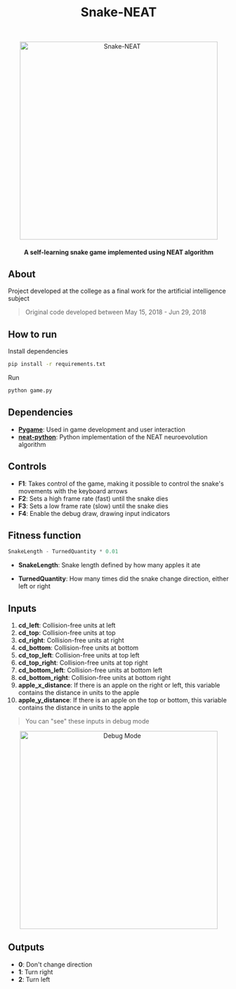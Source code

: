 <h1 align="center">Snake-NEAT</h1><br>
<p align="center">
  <img alt="Snake-NEAT" title="Snake-NEAT" src="https://i.imgur.com/BDdGfBC.gif" width="450"><br>
</p>

<h4 align="center">A self-learning snake game implemented using NEAT algorithm</h4>

## About

Project developed at the college as a final work for the artificial intelligence subject

> Original code developed between May 15, 2018 - Jun 29, 2018

## How to run

Install dependencies

```bash
pip install -r requirements.txt
```

Run

```bash
python game.py
```

## Dependencies

* **[Pygame](https://github.com/pygame/)**: Used in game development and user interaction
* **[neat-python](https://github.com/CodeReclaimers/neat-python)**: Python implementation of the NEAT neuroevolution algorithm

## Controls

* **F1**: Takes control of the game, making it possible to control the snake's movements with the keyboard arrows
* **F2**: Sets a high frame rate (fast) until the snake dies
* **F3**: Sets a low frame rate (slow) until the snake dies
* **F4**: Enable the debug draw, drawing input indicators

## Fitness function

```python
SnakeLength - TurnedQuantity * 0.01
```

* **SnakeLength**: Snake length defined by how many apples it ate

* **TurnedQuantity**: How many times did the snake change direction, either left or right

## Inputs

1. **cd_left**: Collision-free units at left
2. **cd_top**: Collision-free units at top
3. **cd_right**: Collision-free units at right
4. **cd_bottom**: Collision-free units at bottom
5. **cd_top_left**: Collision-free units at top left
6. **cd_top_right**: Collision-free units at top right
7. **cd_bottom_left**: Collision-free units at bottom left
8. **cd_bottom_right**: Collision-free units at bottom right
9. **apple_x_distance**: If there is an apple on the right or left, this variable contains the distance in units to the apple
10. **apple_y_distance**: If there is an apple on the top or bottom, this variable contains the distance in units to the apple

> You can "see" these inputs in debug mode

<p align="center">
  <img alt="Debug Mode" title="Debug Mode" src="https://i.imgur.com/m60tMox.gif" width="450"><br>
</p>

## Outputs

* **0**: Don't change direction
* **1**: Turn right
* **2**: Turn left
